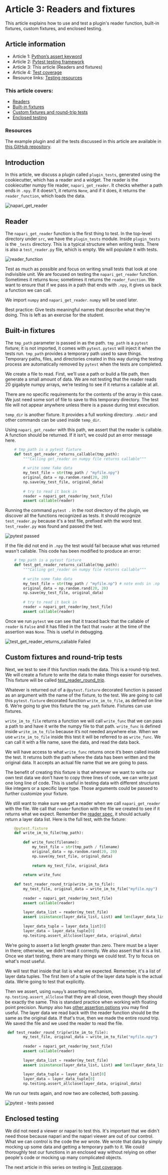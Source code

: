 # Article 3: Readers and fixtures  

This article explains how to use and test a plugin's reader function, built-in fixtures, custom fixtures, and enclosed testing. 

## Article information  
  
* Article 1: [Python’s assert keyword](./Article-1-pythons-assert-keyword.md) 
* Article 2: [Pytest testing framework](./Article-2-pytest-testing-frameworks)  
* Article 3: This article (Readers and fixtures)  
* Article 4: [Test coverage](./Article-4-test-coverage)  
* Resource links: [Testing resources](./Testing-Resources.md)  

### This article covers:   
* [Readers](#reader)  
* [Built-in fixtures](#built-in-fixtures)  
* [Custom fixtures and round-trip tests](#custom-fixtures-and-round-trip-tests)  
* [Enclosed testing](#enclosed-testing)  
  
### Resources  
The example plugin and all the tests discussed in this article are available in [this GitHub repository](https://github.com/DragaDoncila/plugin-tests).  
  
## Introduction  
In this article, we discuss a plugin called `plugin_tests`, generated using the cookiecutter, which has a reader and a widget. The reader is the cookiecutter numpy file reader, `napari_get_reader`. It checks whether a path ends in `.npy`. If it doesn't, it returns `None`, and if it does, it returns the `reader_function`, which loads the data. 

![napari_get_reader](../../images/napari_plugins_1st_napari_get_reader.png)
  
## Reader
The `napari_get_reader` function is the first thing to test. In the top-level directory under `src`, we have the `plugin_tests` module. Inside `plugin_tests` is the `_tests` directory. This is a typical structure when writing tests. There is also a `test_reader.py` file, which is empty. We will populate it with tests.  

![reader_function](../../images/napari_plugins_2nd_reader_function.png)
  
Test as much as possible and focus on writing small tests that look at one indivisible unit. We are focused on testing the `napari_get_reader` function. Sometimes it returns `None`; sometimes it returns the `reader_function`. We want to ensure that if we pass in a path that ends with `.npy`, it gives us back a function we can call.  
  
We import `numpy` and `napari_get_reader`. `numpy` will be used later.  
  
Best practice: Give tests meaningful names that describe what they're doing. This is left as an exercise for the student.   
  
## Built-in fixtures  
The `tmp_path` parameter is passed in as the path. `tmp_path` is a `pytest` fixture; it is not imported, it comes with `pytest`. `pytest` will inject it when the tests run. `tmp_path` provides a temporary path used to save things. Temporary paths, files, and directories created in this way during the testing process are automatically removed by `pytest` when the tests are completed. 
  
We create a file to read. First, we’ll use a path or build a file path, then generate a small amount of data. We are not testing that the reader reads 20 gigabyte numpy arrays, we’re testing to see if it returns a callable at all.  
  
There are no specific requirements for the contents of the array in this case. We just need some sort of file to save to this temporary directory. The test file will not appear anywhere unless there is a pause during test execution.   
  
`temp_dir` is another fixture. It provides a full working directory. `.mkdir` and other commands can be used inside `temp_dir`.

Using `napari_get_reader` with this path, we assert that the reader is callable. A function should be returned. If it isn’t, we could put an error message here.  

```python
    # tmp_path is a pytest fixture  
    def test_get_reader_returns_callable(tmp_path):  
        """Calling get_reader on numpy file returns callable"""  
   
        # write some fake data  
        my_test_file = str(tmp_path / "myfile.npy")  
        original_data = np.random.rand(20, 20)  
        np.save(my_test_file, original_data)  
 
        # try to read it back in  
        reader = napari_get_reader(my_test_file)  
        assert callable(reader)
```
 
Running the command `pytest .` in the root directory of the plugin, we discover all the functions recognized as tests. It should recognize `test_reader.py` because it's a test file, prefixed with the word test. `test_reader.py` was found and passed the test. 

![pytest passed](../../images/napari_plugins_3rd_pytest_passed.png)
  
If the file did not end in `.npy` the test would fail because what was returned wasn't callable. This code has been modified to produce an error:  
```python    
    # tmp_path is a pytest fixture  
    def test_get_reader_returns_callable(tmp_path):  
        """Calling get_reader on numpy file returns callable"""  
 
        # write some fake data
        my_test_file = str(tmp_path / "myfile.np") # note ends in .np  
        original_data = np.random.rand(20, 20)  
        np.save(my_test_file, original_data)  
 
        # try to read it back in  
        reader = napari_get_reader(my_test_file)  
        assert callable(reader)  
```
Once we run `pytest` we can see that it traced back that the callable of `reader` is `False` and it has filled in the fact that `reader` at the time of the assertion was `None`. This is useful in debugging. 

![test_get_reader_returns_callable Failed](../../images/napari_plugins_4th_test_get_reader_returns_callable-failed.png)

## Custom fixtures and round-trip tests
Next, we test to see if this function reads the data. This is a round-trip test. We will create a fixture to write the data to make things easier for ourselves. This fixture will be called [test_reader_round_trip](https://github.com/DragaDoncila/plugin-tests/blob/effb32d6e3b191ad83e69813b26ae8695210f5ad/src/plugin_tests/_tests/test_reader.py#L39).   
  
Whatever is returned out of a `@pytest.fixture` decorated function is passed as an argument with the name of the fixture, to the test. We are going to call this `pytest.fixture` decorated function `write_im_to_file`, as defined on line 6. We’re going to give this fixture the `tmp_path` fixture. Fixtures can use fixtures. 

`write_im_to_file` returns a function we will call `write_func` that we can pass a path to and have it write the numpy file to that path. `write_func` is defined inside `write_im_to_file` because it’s not needed anywhere else. When we use `write_im_to_file` inside this test it will be referred to as `write_func`. We can call it with a file name, save the data, and read the data back.   
  
We will have access to what `write_func` returns once it’s been called inside the test. It returns both the path where the data has been written and the original data. It accepts an actual file name that we are going to pass.   
  
The benefit of creating this fixture is that whenever we want to write our own test data we don't have to copy three lines of code, we can write just one long line of code. This is useful in testing data with different structures like integers or a specific layer type. Those arguments could be passed to further customize your fixture.  
  
We still want to make sure we get a reader when we call `napari_get_reader` with the file. We call that `reader` function with the file we created to see if it returns what we expect. Remember the [reader spec](https://napari.org/stable/plugins/contributions.html#contributions-readers), it should actually return a layer data list. Here is the full test, with the fixture:  
```python   
    @pytest.fixture  
    def write_im_to_file(tmp_path):  
 
        def write_func(filename):  
            my_test_file = str(tmp_path / filename)  
            original_data = np.random.rand(20, 20)  
            np.save(my_test_file, original_data)  
       
            return my_test_file, original_data  
 
        return write_func  
   
    def test_reader_round_trip(write_im_to_file):  
        my_test_file, original_data = write_im_to_file("myfile.npy")  
     
        reader = napari_get_reader(my_test_file)  
        assert callable(reader)  
     
        layer_data_list = reader(my_test_file)  
        assert isinstance(layer_data_list, List) and len(layer_data_list) > 0  
     
        layer_data_tuple = layer_data_list[0]  
        layer_data = layer_data_tuple[0]  
        np.testing.assert_allclose(layer_data, original_data)  
``` 
We’re going to assert a list length greater than zero. There must be a layer in there; otherwise, we didn't read it correctly. We also assert that it is a list. Once we start testing, there are many things we could test. Try to focus on what's most useful.  
  
We will test that inside that list is what we expected. Remember, it's a list of layer data tuples. The first item of a tuple of the layer data tuple is the actual data. We’re going to test that explicitly.  
  
Then we assert, using `numpy`’s asserting mechanism, `np.testing.assert_allclose` that they are all close, even though they should be exactly the same. This is standard practice when working with floating point precision. Numpy also has [other assertion options](https://numpy.org/doc/stable/reference/routines.testing.html) you may find useful. The layer data we read back with the reader function should be the same as the original data. If that's true, then we made the entire round trip. We saved the file and we used the reader to read the file.  
```python
 def test_reader_round_trip(write_im_to_file):  
        my_test_file, original_data = write_im_to_file("myfile.npy")  
     
        reader = napari_get_reader(my_test_file)  
        assert callable(reader)  
     
        layer_data_list = reader(my_test_file)  
        assert isinstance(layer_data_list, List) and len(layer_data_list) > 0  
     
        layer_data_tuple = layer_data_list[0]  
        layer_data = layer_data_tuple[0]  
        np.testing.assert_allclose(layer_data, original_data)  
```    
We run our tests again, and now two are collected, both passing.  

![pytest - tests passed](../../images/napari_plugins_5th_tests_passed.png)

  
## Enclosed testing  
We did not need a viewer or napari to test this. It's important that we didn't need those because napari and the napari viewer are out of our control. What we can control is the code the _we_ wrote. We wrote that data by simply mocking up some data and getting a temporary path to it. We could thoroughly test our functions in an enclosed way without relying on other people's code or mocking up many complicated objects.  
  
The next article in this series on testing is [Test coverage](./Article-4-test-coverage).  
